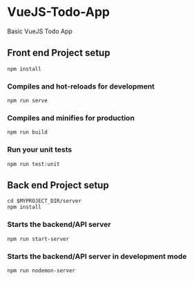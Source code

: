 # VueJS-Todo-App
Basic VueJS Todo App

## Front end Project setup
```
npm install
```

### Compiles and hot-reloads for development
```
npm run serve
```

### Compiles and minifies for production
```
npm run build
```

### Run your unit tests
```
npm run test:unit
```

## Back end Project setup
```
cd $MYPROJECT_DIR/server
npm install
```

### Starts the backend/API server
```
npm run start-server
```

### Starts the backend/API server in development mode
```
npm run nodemon-server
```




